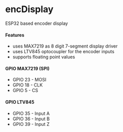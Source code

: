 # encDisplay
ESP32 based encoder display
#### Features
* uses MAX7219 as 8 digit 7-segment display driver
* uses LTV845 optocoupler for the encoder inputs
* supports floating point values
#### GPIO MAX7219 (SPI)
* GPIO 23 - MOSI
* GPIO 18 - CLK
* GPIO  5 - CS
#### GPIO LTV845
* GPIO 35 - Input A
* GPIO 36 - Input B
* GPIO 39 - Input Z